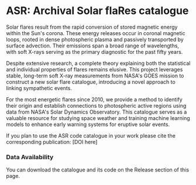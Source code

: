 # ASR: Archival Solar flaRes catalogue 
Solar flares result from the rapid conversion of stored magnetic energy within the Sun's corona. These energy releases occur in coronal magnetic loops, rooted in dense photospheric plasma and passively transported by surface advection. Their emissions span a broad range of wavelengths, with soft X-rays serving as the primary diagnostic for the past fifty years.

Despite extensive research, a complete theory explaining both the statistical and individual properties of flares remains elusive. This project leverages stable, long-term soft X-ray measurements from NASA's GOES mission to construct a new solar flare catalogue, introducing a novel approach to linking sympathetic events.

For the most energetic flares since 2010, we provide a method to identify their origin and establish connections to photospheric active regions using data from NASA's Solar Dynamics Observatory. This catalogue serves as a valuable resource for studying space weather and training machine learning models to enhance early warning systems for eruptive solar events.

If you plan to use the ASR code catalogue in your work please cite the corresponding publication: [DOI here]

### Data Availability

You can download the catalogue and its code on the Release section of this page.


